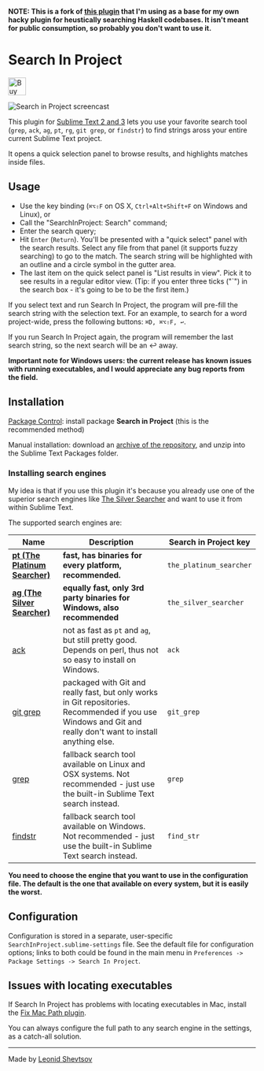 **NOTE: This is a fork of [this plugin](https://github.com/leonid-shevtsov/SearchInProject_SublimeText) that I'm using as a base for my own hacky plugin for heustically searching Haskell codebases. It isn't meant for public consumption, so probably you don't want to use it.**

# Search In Project

<a href='https://ko-fi.com/X8X19BQH' target='_blank'><img height='36' style='border:0px;height:36px;' src='https://az743702.vo.msecnd.net/cdn/kofi1.png?v=0' border='0' alt='Buy Me a Coffee at ko-fi.com' /></a>

![Search in Project screencast](https://raw.githubusercontent.com/leonid-shevtsov/SearchInProject_SublimeText/screencast/screencast.gif)

This plugin for [Sublime Text 2 and 3](http://www.sublimetext.com/) lets you use your favorite search tool (`grep`, `ack`, `ag`, `pt`, `rg`, `git grep`, or `findstr`) to find strings aross your entire current Sublime Text project.

It opens a quick selection panel to browse results, and highlights matches inside files.

## Usage

* Use the key binding (`⌘⌥⇧F` on OS X, `Ctrl+Alt+Shift+F` on Windows and Linux), or
* Call the "SearchInProject: Search" command;
* Enter the search query;
* Hit `Enter` (`Return`). You'll be presented with a "quick select" panel with the search results. Select any file from that panel (it supports fuzzy searching) to go to the match. The search string will be highlighted with an outline and a circle symbol in the gutter area.
* The last item on the quick select panel is "List results in view". Pick it to see results in a regular editor view. (Tip: if you enter three ticks ("`") in the search box - it's going to be to be the first item.)

If you select text and run Search In Project, the program will pre-fill the search string with the selection text. For an example, to search for a word project-wide, press the following buttons: `⌘D, ⌘⌥⇧F, ↩`.

If you run Search In Project again, the program will remember the last search string, so the next search will be an ↩ away.

**Important note for Windows users: the current release has known issues with running executables, and I would appreciate any bug reports from the field.**

## Installation

[Package Control](http://sublime.wbond.net): install package **Search in Project** (this is the recommended method)

Manual installation: download an [archive of the repository](https://github.com/leonid-shevtsov/SearchInProject_SublimeText/archive/master.zip), and unzip into the Sublime Text Packages folder.

### Installing search engines

My idea is that if you use this plugin it's because you already use one of the superior search engines like [The Silver Searcher](https://github.com/ggreer/the_silver_searcher) and want to use it from within Sublime Text.

The supported search engines are:

| Name                                                                                      | Description                                                                                                                                                   | Search in Project key   |
| ----------------------------------------------------------------------------------------- | ------------------------------------------------------------------------------------------------------------------------------------------------------------- | ----------------------- |
| **[pt (The Platinum Searcher)](https://github.com/monochromegane/the_platinum_searcher)** | **fast, has binaries for every platform, recommended.**                                                                                                       | `the_platinum_searcher` |
| **[ag (The Silver Searcher)](http://geoff.greer.fm/ag/)**                                 | **equally fast, only 3rd party binaries for Windows, also recommended**                                                                                       | `the_silver_searcher`   |
| [ack](http://beyondgrep.com/)                                                             | not as fast as `pt` and `ag`, but still pretty good. Depends on perl, thus not so easy to install on Windows.                                                 | `ack`                   |
| [git grep](http://git-scm.com/docs/git-grep)                                              | packaged with Git and really fast, but only works in Git repositories. Recommended if you use Windows and Git and really don't want to install anything else. | `git_grep`              |
| [grep](https://en.wikipedia.org/wiki/Grep)                                                | fallback search tool available on Linux and OSX systems. Not recommended - just use the built-in Sublime Text search instead.                                 | `grep`                  |
| [findstr](https://technet.microsoft.com/en-us/library/Bb490907.aspx)                      | fallback search tool available on Windows. Not recommended - just use the built-in Sublime Text search instead.                                               | `find_str`              |

**You need to choose the engine that you want to use in the configuration file. The default is the one that available on every system, but it is easily the worst.**

## Configuration

Configuration is stored in a separate, user-specific `SearchInProject.sublime-settings` file. See the default file for configuration options; links to both could be
found in the main menu in `Preferences -> Package Settings -> Search In Project`.

## Issues with locating executables

If Search In Project has problems with locating executables in Mac, install the [Fix Mac Path plugin](https://github.com/int3h/SublimeFixMacPath).

You can always configure the full path to any search engine in the settings, as a catch-all solution.

---

Made by [Leonid Shevtsov](http://leonid.shevtsov.me)
